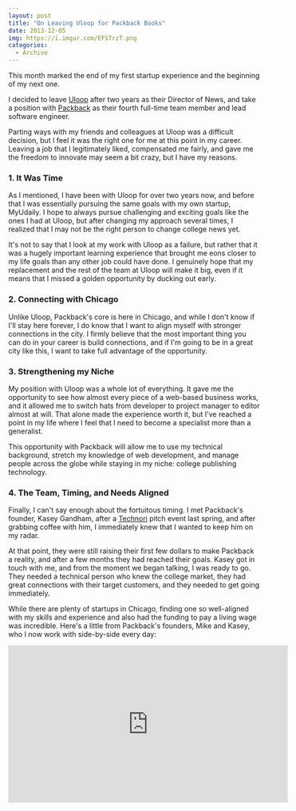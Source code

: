 ```yaml
---
layout: post
title: "On Leaving Uloop for Packback Books"
date: 2013-12-05
img: https://i.imgur.com/EFSTrzT.png
categories: 
  - Archive
---
```


This month marked the end of my first startup experience and the beginning of my next one.

I decided to leave [Uloop](https://www.uloop.com/) after two years as their Director of News, and take a position with [Packback](https://www.packback.co/) as their fourth full-time team member and lead software engineer.

Parting ways with my friends and colleagues at Uloop was a difficult decision, but I feel it was the right one for me at this point in my career. Leaving a job that I legitimately liked, compensated me fairly, and gave me the freedom to innovate may seem a bit crazy, but I have my reasons.

### 1. It Was Time

As I mentioned, I have been with Uloop for over two years now, and before that I was essentially pursuing the same goals with my own startup, MyUdaily. I hope to always pursue challenging and exciting goals like the ones I had at Uloop, but after changing my approach several times, I realized that I may not be the right person to change college news yet.

It's not to say that I look at my work with Uloop as a failure, but rather that it was a hugely important learning experience that brought me eons closer to my life goals than any other job could have done. I genuinely hope that my replacement and the rest of the team at Uloop will make it big, even if it means that I missed a golden opportunity by ducking out early.

### 2. Connecting with Chicago

Unlike Uloop, Packback's core is here in Chicago, and while I don't know if I'll stay here forever, I do know that I want to align myself with stronger connections in the city. I firmly believe that the most important thing you can do in your career is build connections, and if I'm going to be in a great city like this, I want to take full advantage of the opportunity.

### 3. Strengthening my Niche

My position with Uloop was a whole lot of everything. It gave me the opportunity to see how almost every piece of a web-based business works, and it allowed me to switch hats from developer to project manager to editor almost at will. That alone made the experience worth it, but I've reached a point in my life where I feel that I need to become a specialist more than a generalist.

This opportunity with Packback will allow me to use my technical background, stretch my knowledge of web development, and manage people across the globe while staying in my niche: college publishing technology.

### 4. The Team, Timing, and Needs Aligned

Finally, I can't say enough about the fortuitous timing. I met Packback's founder, Kasey Gandham, after a [Technori](https://technori.com/) pitch event last spring, and after grabbing coffee with him, I immediately knew that I wanted to keep him on my radar.

At that point, they were still raising their first few dollars to make Packback a reality, and after a few months they had reached their goals. Kasey got in touch with me, and from the moment we began talking, I was ready to go. They needed a technical person who knew the college market, they had great connections with their target customers, and they needed to get going immediately.

While there are plenty of startups in Chicago, finding one so well-aligned with my skills and experience and also had the funding to pay a living wage was incredible. Here's a little from Packback's founders, Mike and Kasey, who I now work with side-by-side every day:

<iframe width="560" height="315" src="https://www.youtube.com/embed/JBhgb44P_aI" frameborder="0" allowfullscreen></iframe>
